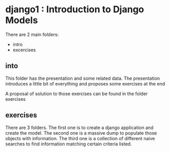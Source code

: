 # django1 : Introduction to Django Models

There are 2 main folders:
- intro
- excercises

## into
This folder has the presentation and some related data.
The presentation introduces a little bit of everything and proposes some exercises at the end

A proposal of solution to those exercises can be found in the folder exercises

## exercises
There are 3 folders. The first one is to create a django application and create the model. The second one is a massive dump to populate those objects with information. The third one is a collection of different naive searches to find information matching certain criteria listed.

